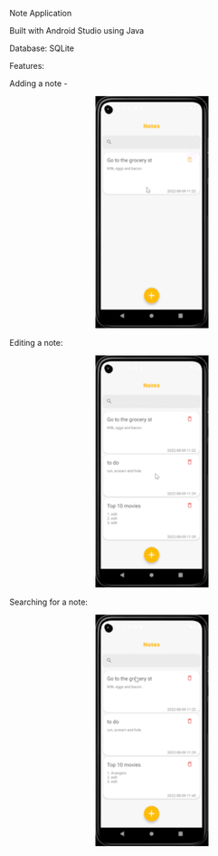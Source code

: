 Note Application

Built with Android Studio using Java

Database: SQLite

Features:

Adding a note -
<p align="center">
  <img src="images_and_gifs/AddNote.gif" width="200"></img>
</p>

Editing a note:

<p align="center">
  <img src="images_and_gifs/EditNote.gif" width="200"></img>
</p>


Searching for a note:

<p align="center">
  <img src="images_and_gifs/SearchNote.gif" width="200"></img>
</p>
